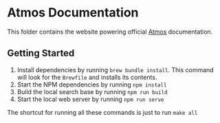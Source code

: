 # Atmos Documentation

This folder contains the website powering official [Atmos](https://atmos.tools) documentation.

## Getting Started

1. Install dependencies by running `brew bundle install`. This command will look for the `Brewfile` and installs its contents.
2. Start the NPM dependencies by running `npm install`
3. Build the local search base by running `npm run build`
4. Start the local web server by running `npm run serve`

The shortcut for running all these commands is just to run `make all`
